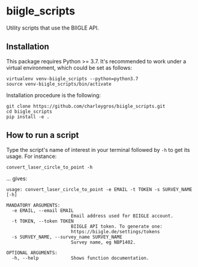 # biigle_scripts
Utility scripts that use the BIIGLE API.

## Installation
This package requires Python >= 3.7.
It's recommended to work under a virtual environment, which could be set as follows:
```
virtualenv venv-biigle_scripts --python=python3.7
source venv-biigle_scripts/bin/activate
```

Installation procedure is the following:
```
git clone https://github.com/charleygros/biigle_scripts.git
cd biigle_scripts
pip install -e .
```

## How to run a script
Type the script's name of interest in your terminal followed by `-h` to get its usage. For instance:
```
convert_laser_circle_to_point -h
```
... gives:
```
usage: convert_laser_circle_to_point -e EMAIL -t TOKEN -s SURVEY_NAME [-h]

MANDATORY ARGUMENTS:
  -e EMAIL, --email EMAIL
                        Email address used for BIIGLE account.
  -t TOKEN, --token TOKEN
                        BIIGLE API token. To generate one:
                        https://biigle.de/settings/tokens
  -s SURVEY_NAME, --survey_name SURVEY_NAME
                        Survey name, eg NBP1402.

OPTIONAL ARGUMENTS:
  -h, --help            Shows function documentation.
```
